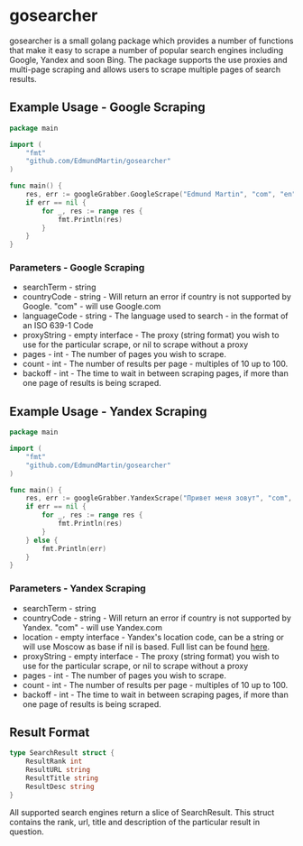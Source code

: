 # gosearcher
gosearcher is a small golang package which provides a number of functions that make it easy to scrape a number of popular search engines including Google, Yandex and soon Bing. The package supports the use proxies and multi-page scraping and allows users to scrape multiple pages of search results.

## Example Usage - Google Scraping
```go
package main

import (
	"fmt"
	"github.com/EdmundMartin/gosearcher"
)

func main() {
	res, err := googleGrabber.GoogleScrape("Edmund Martin", "com", "en", nil, 1, 10, 10)
	if err == nil {
		for _, res := range res {
			fmt.Println(res)
		}
	}
}
```
### Parameters - Google Scraping
* searchTerm - string
* countryCode - string - Will return an error if country is not supported by Google. "com" - will use Google.com
* languageCode - string - The language used to search - in the format of an ISO 639-1 Code
* proxyString - empty interface - The proxy (string format) you wish to use for the particular scrape, or nil to scrape without a proxy
* pages - int - The number of pages you wish to scrape.
* count - int - The number of results per page - multiples of 10 up to 100.
* backoff - int - The time to wait in between scraping pages, if more than one page of results is being scraped.
## Example Usage - Yandex Scraping
```go
package main

import (
	"fmt"
	"github.com/EdmundMartin/gosearcher"
)

func main() {
	res, err := googleGrabber.YandexScrape("Привет меня зовут", "com", "10393", nil, 1, 30, 20)
	if err == nil {
		for _, res := range res {
			fmt.Println(res)
		}
	} else {
		fmt.Println(err)
	}
}
```
### Parameters - Yandex Scraping
* searchTerm - string
* countryCode - string - Will return an error if country is not supported by Yandex. "com" - will use Yandex.com
* location - empty interface - Yandex's location code, can be a string or will use Moscow as base if nil is based. Full list can be found [here](https://yandex.ru/yaca/geo.c2n).
* proxyString - empty interface - The proxy (string format) you wish to use for the particular scrape, or nil to scrape without a proxy
* pages - int - The number of pages you wish to scrape.
* count - int - The number of results per page - multiples of 10 up to 100.
* backoff - int - The time to wait in between scraping pages, if more than one page of results is being scraped.
## Result Format
```go
type SearchResult struct {
	ResultRank int
	ResultURL string
	ResultTitle string
	ResultDesc string
}
```
All supported search engines return a slice of SearchResult. This struct contains the rank, url, title and description of the particular result in question.
